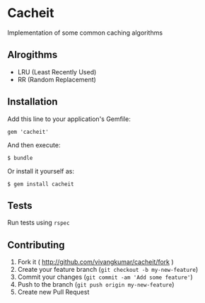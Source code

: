 # Cacheit

Implementation of some common caching algorithms

## Alrogithms

- LRU (Least Recently Used)
- RR (Random Replacement)

## Installation

Add this line to your application's Gemfile:

    gem 'cacheit'

And then execute:

    $ bundle

Or install it yourself as:

    $ gem install cacheit

## Tests

Run tests using `rspec`

## Contributing

1. Fork it ( http://github.com/vivangkumar/cacheit/fork )
2. Create your feature branch (`git checkout -b my-new-feature`)
3. Commit your changes (`git commit -am 'Add some feature'`)
4. Push to the branch (`git push origin my-new-feature`)
5. Create new Pull Request
